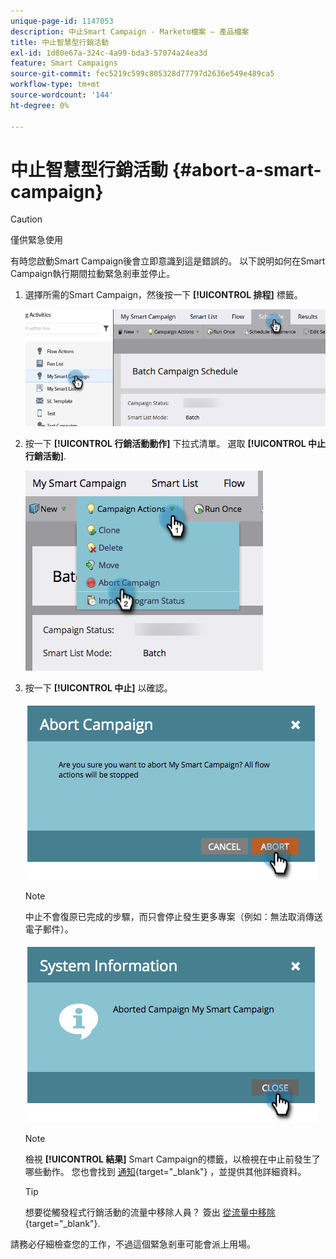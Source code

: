 ```yaml
---
unique-page-id: 1147053
description: 中止Smart Campaign - Marketo檔案 — 產品檔案
title: 中止智慧型行銷活動
exl-id: 1d80e67a-324c-4a99-bda3-57074a24ea3d
feature: Smart Campaigns
source-git-commit: fec5219c599c805328d77797d2636e549e489ca5
workflow-type: tm+mt
source-wordcount: '144'
ht-degree: 0%

---
```


# 中止智慧型行銷活動 {#abort-a-smart-campaign}

>[!CAUTION]
>
>僅供緊急使用

有時您啟動Smart Campaign後會立即意識到這是錯誤的。 以下說明如何在Smart Campaign執行期間拉動緊急剎車並停止。

1. 選擇所需的Smart Campaign，然後按一下 **[!UICONTROL 排程]** 標籤。

   ![](assets/abort-a-smart-campaign-1.png)

1. 按一下 **[!UICONTROL 行銷活動動作]** 下拉式清單。 選取 **[!UICONTROL 中止行銷活動]**.

   ![](assets/abort-a-smart-campaign-2.png)

1. 按一下 **[!UICONTROL 中止]** 以確認。

   ![](assets/abort-a-smart-campaign-3.png)

   >[!NOTE]
   >
   >中止不會復原已完成的步驟，而只會停止發生更多專案（例如：無法取消傳送電子郵件）。

   ![](assets/abort-a-smart-campaign-4.png)

   >[!NOTE]
   >
   >檢視 **[!UICONTROL 結果]** Smart Campaign的標籤，以檢視在中止前發生了哪些動作。 您也會找到  [通知](/help/marketo/product-docs/core-marketo-concepts/miscellaneous/understanding-notifications.md){target="_blank"} ，並提供其他詳細資料。

   >[!TIP]
   >
   >想要從觸發程式行銷活動的流量中移除人員？ 簽出 [從流量中移除](/help/marketo/product-docs/core-marketo-concepts/smart-campaigns/flow-actions/remove-from-flow.md){target="_blank"}.

請務必仔細檢查您的工作，不過這個緊急剎車可能會派上用場。
